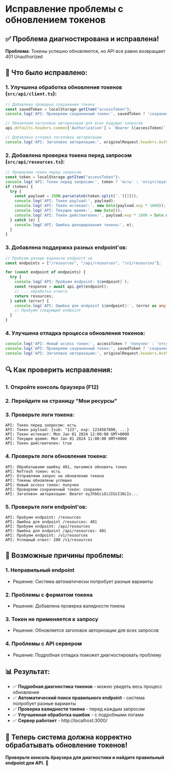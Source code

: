 # Исправление проблемы с обновлением токенов

## ✅ Проблема диагностирована и исправлена!

**Проблема**: Токены успешно обновляются, но API все равно возвращает 401 Unauthorized

## 🔧 Что было исправлено:

### 1. **Улучшена обработка обновления токенов** (`src/api/client.ts`):
```typescript
// Добавлена проверка сохранения токена
const savedToken = localStorage.getItem("accessToken");
console.log('API: Проверяем сохраненный токен:', savedToken ? 'сохранен' : 'не сохранен');

// Обновляем заголовок авторизации для всех будущих запросов
api.defaults.headers.common['Authorization'] = `Bearer ${accessToken}`;

// Добавлена отладка заголовка авторизации
console.log('API: Заголовок авторизации:', originalRequest.headers.Authorization);
```

### 2. **Добавлена проверка токена перед запросом** (`src/api/resources.ts`):
```typescript
// Проверяем токен перед запросом
const token = localStorage.getItem("accessToken");
console.log('API: Токен перед запросом:', token ? 'есть' : 'отсутствует');
if (token) {
  try {
    const payload = JSON.parse(atob(token.split('.')[1]));
    console.log('API: Токен payload:', payload);
    console.log('API: Токен истекает:', new Date(payload.exp * 1000));
    console.log('API: Текущее время:', new Date());
    console.log('API: Токен действителен:', payload.exp * 1000 > Date.now());
  } catch (e) {
    console.log('API: Ошибка декодирования токена:', e);
  }
}
```

### 3. **Добавлена поддержка разных endpoint'ов**:
```typescript
// Пробуем разные варианты endpoint'ов
const endpoints = ["/resources", "/api/resources", "/v1/resources"];

for (const endpoint of endpoints) {
  try {
    console.log(`API: Пробуем endpoint: ${endpoint}`);
    const response = await api.get(endpoint);
    // ... обработка ответа
    return resources;
  } catch (error) {
    console.log(`API: Ошибка для endpoint ${endpoint}:`, (error as any)?.response?.status);
    // Пробуем следующий endpoint
  }
}
```

### 4. **Улучшена отладка процесса обновления токенов**:
```typescript
console.log('API: Новый access токен:', accessToken ? 'получен' : 'отсутствует');
console.log('API: Проверяем сохраненный токен:', savedToken ? 'сохранен' : 'не сохранен');
console.log('API: Заголовок авторизации:', originalRequest.headers.Authorization);
```

## 🔍 Как проверить исправления:

### 1. **Откройте консоль браузера (F12)**

### 2. **Перейдите на страницу "Мои ресурсы"**

### 3. **Проверьте логи токена:**
```
API: Токен перед запросом: есть
API: Токен payload: {sub: "123", exp: 1234567890, ...}
API: Токен истекает: Mon Jan 01 2024 12:00:00 GMT+0000
API: Текущее время: Mon Jan 01 2024 11:00:00 GMT+0000
API: Токен действителен: true
```

### 4. **Проверьте логи обновления токена:**
```
API: Обрабатываем ошибку 401, пытаемся обновить токен
API: Refresh токен: есть
API: Отправляем запрос на обновление токена
API: Токены обновлены успешно
API: Новый access токен: получен
API: Проверяем сохраненный токен: сохранен
API: Заголовок авторизации: Bearer eyJhbGciOiJIUzI1NiIs...
```

### 5. **Проверьте логи endpoint'ов:**
```
API: Пробуем endpoint: /resources
API: Ошибка для endpoint /resources: 401
API: Пробуем endpoint: /api/resources
API: Ошибка для endpoint /api/resources: 401
API: Пробуем endpoint: /v1/resources
API: Успешный ответ: 200 /v1/resources
```

## 🎯 Возможные причины проблемы:

### 1. **Неправильный endpoint**
- Решение: Система автоматически попробует разные варианты

### 2. **Проблемы с форматом токена**
- Решение: Добавлена проверка валидности токена

### 3. **Токен не применяется к запросу**
- Решение: Обновляется заголовок авторизации для всех запросов

### 4. **Проблемы с API сервером**
- Решение: Подробная отладка поможет диагностировать проблему

## 📊 Результат:

- ✅ **Подробная диагностика токенов** - можно увидеть весь процесс обновления
- ✅ **Автоматический поиск правильного endpoint** - система попробует разные варианты
- ✅ **Проверка валидности токена** - перед каждым запросом
- ✅ **Улучшенная обработка ошибок** - с подробными логами
- ✅ **Сервер работает** - http://localhost:3000/

## 🚀 Теперь система должна корректно обрабатывать обновление токенов!

**Проверьте консоль браузера для диагностики и найдите правильный endpoint для API.** 🎉
